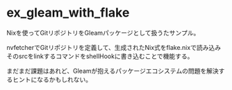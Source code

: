 # ex_gleam_with_flake

Nixを使ってGitリポジトリをGleamパッケージとして扱うたサンプル。

nvfetcherでGitリポジトリを定義して、生成されたNix式をflake.nixで読み込みそのsrcをlinkするコマンドをshellHookに書き込むことで機能する。

まだまだ課題はあれど、Gleamが抱えるパッケージエコシステムの問題を解決するヒントになるかもしれない。

